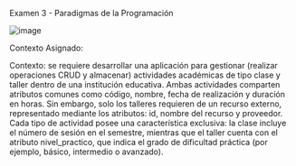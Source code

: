 Examen 3 - Paradigmas de la Programación

![image](https://github.com/user-attachments/assets/6494bef6-d6ce-4194-b68d-379b8f650c11)

Contexto Asignado:

Contexto: se requiere desarrollar una aplicación para gestionar (realizar operaciones CRUD y almacenar) actividades académicas de tipo clase y taller dentro de una institución educativa. Ambas actividades comparten atributos comunes como código, nombre, fecha de realización y duración en horas. 
Sin embargo, solo los talleres requieren de un recurso externo, representado mediante los atributos: id, nombre del recurso y proveedor. 
Cada tipo de actividad posee una característica exclusiva: la clase incluye el número de sesión en el semestre, mientras que el taller cuenta con el atributo nivel_practico, que indica el grado de dificultad práctica (por ejemplo, básico, intermedio o avanzado).
